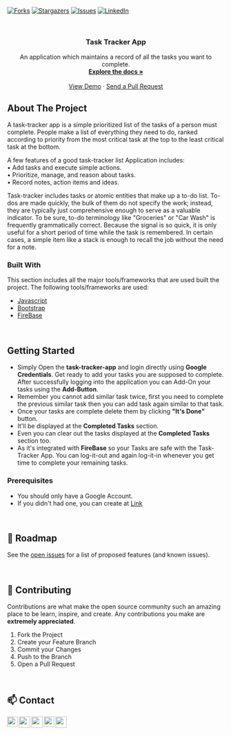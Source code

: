 [![Forks][forks-shield]][forks-url]
[![Stargazers][stars-shield]][stars-url]
[![Issues][issues-shield]][issues-url]
[![LinkedIn][linkedin-shield]][linkedin-url]



<!-- PROJECT LOGO -->
<br />
<p align="center">

  <h3 align="center">Task Tracker App</h3>

  <p align="center">
    An application which maintains a record of all the tasks you want to complete.
    <br />
    <a href="https://github.com/arko-sengupta/Task-Tracker-App/blob/master/README.md"><strong>Explore the docs »</strong></a>
    <br />
    <br />
    <a href="#" style = {color:white;}>View Demo</a>
    ·
    <a href="https://github.com/arko-sengupta/Task-Tracker-App/pulls">Send a Pull Request</a>
  </p>
</p>




<!-- ABOUT THE PROJECT -->
## About The Project

A task-tracker app is a simple prioritized list of the tasks of a person must complete. People make a list of everything they need to do, ranked according to priority from the most critical task at the top to the least critical task at the bottom.

A few features of a good task-tracker list Application includes:<br>
• Add tasks and execute simple actions.<br>
• Prioritize, manage, and reason about tasks.<br>
• Record notes, action items and ideas.<br>

Task-tracker includes tasks or atomic entities that make up a to-do list. To-dos are made quickly, the bulk of them do not specify the work; instead, they are typically just comprehensive enough to serve as a valuable indicator. To be sure, to-do terminology like "Groceries" or "Car Wash" is frequently grammatically correct. Because the signal is so quick, it is only useful for a short period of time while the task is remembered. In certain cases, a simple item like a stack is enough to recall the job without the need for a note.

### Built With
This section includes all the major tools/frameworks that are used built the project. The following tools/frameworks are used:
* [Javascript](https://www.geeksforgeeks.org/javascript/?ref=ghm)
* [Bootstrap](https://getbootstrap.com)
* [FireBase](https://firebase.google.com/docs)


</br>

<!-- GETTING STARTED -->
## Getting Started

* Simply Open the <b>task-tracker-app</b> and login directly using <b>Google Credentials</b>. Get ready to add your tasks you are supposed to complete. After successfully logging into the application you can Add-On your tasks using the <b>Add-Button</b>.
* Remember you cannot add similar task twice, first you need to complete the previous similar task then you can add task again similar to that task.
* Once your tasks are complete delete them by clicking <b>"It's Done"</b> button.
* It'll be displayed at the <b>Completed Tasks</b> section.
* Even you can clear out the tasks displayed at the <b>Completed Tasks</b> section too.
* As it's integrated with <b>FireBase</b> so your Tasks are safe with the Task-Tracker App. You can log-it-out and again log-it-in whenever you get time to complete your remaining tasks.

### Prerequisites

* You should only have a Google Account.
* If you didn't had one, you can create at [Link](https://accounts.google.com/signup/v2/webcreateaccount?biz=false&cc=IN&continue=https%3A%2F%2Faccounts.google.com%2Fb%2F0%2FAddMailService&dsh=S285515474%3A1669541158880909&flowEntry=SignUp&flowName=GlifWebSignIn&followup=https%3A%2F%2Faccounts.google.com%2Fb%2F0%2FAddMailService&ifkv=ARgdvAtoHVrNb37l7dfL9-CTyCNf-GJVZqqlYc5O9c7dDSY5RMffUqBHvACN2G7GM4NWzkk6ZWxk)


</br>

<!-- ROADMAP -->
## 🚧 Roadmap

See the [open issues](https://github.com/arko-sengupta/Task-Tracker-App/issues) for a list of proposed features (and known issues).

</br>

<!-- CONTRIBUTING -->
## 🤝 Contributing

Contributions are what make the open source community such an amazing place to be learn, inspire, and create. Any contributions you make are **extremely appreciated**.

1. Fork the Project
2. Create your Feature Branch
3. Commit your Changes
4. Push to the Branch
5. Open a Pull Request

</br>

<!-- CONTACT -->
## 📫 Contact

<a href="https://www.facebook.com/arko.sengupta.129/">
  <img align="left" width="24px" src="https://cdn.jsdelivr.net/npm/simple-icons@7.18.0/icons/facebook.svg" />
</a>
<a href="https://www.instagram.com/_arko_sengupta_/">
  <img align="left" width="26px" src="https://cdn.jsdelivr.net/npm/simple-icons@7.18.0/icons/instagram.svg" />
</a>
<a href="https://twitter.com/_Arko_Sengupta_">
  <img align="left" width="26px" src="https://cdn.jsdelivr.net/npm/simple-icons@7.18.0/icons/twitter.svg" />
</a>
<a href="https://www.linkedin.com/in/arko-sengupta/">
  <img align="left" width="24px" src="https://cdn.jsdelivr.net/npm/simple-icons@7.18.0/icons/linkedin.svg"  />
</a>
<a href="mailto:arkosengupta9@gmail.com">
  <img align="left" width="26px" src="https://cdn.jsdelivr.net/npm/simple-icons@7.18.0/icons/gmail.svg" />
</a>

</br>





<!-- MARKDOWN LINKS & IMAGES -->
<!-- https://www.markdownguide.org/basic-syntax/#reference-style-links -->
[forks-shield]: https://img.shields.io/github/forks/arko-sengupta/Task-Tracker-App?style=for-the-badge
[forks-url]: https://github.com/arko-sengupta/Task-Tracker-App/network/members
[stars-shield]: https://img.shields.io/github/stars/arko-sengupta/Task-Tracker-App?style=for-the-badge
[stars-url]: https://github.com/arko-sengupta/Task-Tracker-App/stargazers
[issues-shield]: https://img.shields.io/github/issues/arko-sengupta/Task-Tracker-App?style=for-the-badge
[issues-url]: https://github.com/arko-sengupta/Task-Tracker-App/issues
[linkedin-shield]: https://img.shields.io/badge/-LinkedIn-black.svg?style=flat-square&logo=linkedin&colorB=555
[linkedin-url]: https://www.linkedin.com/in/arko-sengupta/
